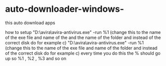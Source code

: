 # auto-downloader-windows-
this auto download apps

how to setup
"D:\avira\avira-antivirus.exe" -run %1  (change this to the name of the exe file and name of the and the name of the folder and instead of the correct disk do for example c)
"D:\avira\avira-antivirus.exe" -run %1  (change this to the name of the exe file and name of the folder and instead of the correct disk do for example c)
every time you do this the % should go up so %1 , %2 , %3 and so on
